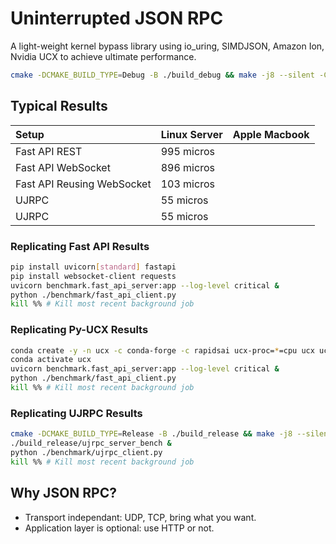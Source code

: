 # Uninterrupted JSON RPC

A light-weight kernel bypass library using io_uring, SIMDJSON, Amazon Ion, Nvidia UCX to achieve ultimate performance.

```sh
cmake -DCMAKE_BUILD_TYPE=Debug -B ./build_debug && make -j8 --silent -C ./build_debug
```

## Typical Results

| Setup                      | Linux Server | Apple Macbook |
| :------------------------- | ------------ | ------------- |
| Fast API REST              | 995 micros   |               |
| Fast API WebSocket         | 896 micros   |               |
| Fast API Reusing WebSocket | 103 micros   |               |
| UJRPC                      | 55 micros    |               |
| UJRPC                      | 55 micros    |               |


### Replicating Fast API Results

```sh
pip install uvicorn[standard] fastapi
pip install websocket-client requests
uvicorn benchmark.fast_api_server:app --log-level critical &
python ./benchmark/fast_api_client.py
kill %% # Kill most recent background job
```

### Replicating Py-UCX Results

```sh
conda create -y -n ucx -c conda-forge -c rapidsai ucx-proc=*=cpu ucx ucx-py python=3.9
conda activate ucx
uvicorn benchmark.fast_api_server:app --log-level critical &
python ./benchmark/fast_api_client.py
kill %% # Kill most recent background job
```

### Replicating UJRPC Results

```sh
cmake -DCMAKE_BUILD_TYPE=Release -B ./build_release && make -j8 --silent -C ./build_release
./build_release/ujrpc_server_bench &
python ./benchmark/ujrpc_client.py
kill %% # Kill most recent background job
```

## Why JSON RPC?

- Transport independant: UDP, TCP, bring what you want.
- Application layer is optional: use HTTP or not.